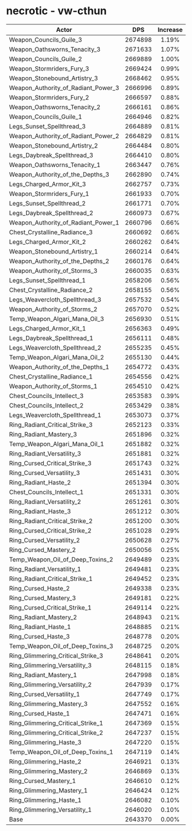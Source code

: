 # necrotic - vw-cthun
| Actor | DPS | Increase |
|---|:---:|:---:|
|Weapon_Councils_Guile_3|2674898|1.19%|
|Weapon_Oathsworns_Tenacity_3|2671633|1.07%|
|Weapon_Councils_Guile_2|2669889|1.00%|
|Weapon_Stormriders_Fury_3|2669424|0.99%|
|Weapon_Stonebound_Artistry_3|2668462|0.95%|
|Weapon_Authority_of_Radiant_Power_3|2666996|0.89%|
|Weapon_Stormriders_Fury_2|2666597|0.88%|
|Weapon_Oathsworns_Tenacity_2|2666161|0.86%|
|Weapon_Councils_Guile_1|2664946|0.82%|
|Legs_Sunset_Spellthread_3|2664889|0.81%|
|Weapon_Authority_of_Radiant_Power_2|2664829|0.81%|
|Weapon_Stonebound_Artistry_2|2664484|0.80%|
|Legs_Daybreak_Spellthread_3|2664410|0.80%|
|Weapon_Oathsworns_Tenacity_1|2663447|0.76%|
|Weapon_Authority_of_the_Depths_3|2662890|0.74%|
|Legs_Charged_Armor_Kit_3|2662757|0.73%|
|Weapon_Stormriders_Fury_1|2661933|0.70%|
|Legs_Sunset_Spellthread_2|2661771|0.70%|
|Legs_Daybreak_Spellthread_2|2660973|0.67%|
|Weapon_Authority_of_Radiant_Power_1|2660796|0.66%|
|Chest_Crystalline_Radiance_3|2660692|0.66%|
|Legs_Charged_Armor_Kit_2|2660262|0.64%|
|Weapon_Stonebound_Artistry_1|2660214|0.64%|
|Weapon_Authority_of_the_Depths_2|2660176|0.64%|
|Weapon_Authority_of_Storms_3|2660035|0.63%|
|Legs_Sunset_Spellthread_1|2658206|0.56%|
|Chest_Crystalline_Radiance_2|2658155|0.56%|
|Legs_Weavercloth_Spellthread_3|2657532|0.54%|
|Weapon_Authority_of_Storms_2|2657070|0.52%|
|Temp_Weapon_Algari_Mana_Oil_3|2656930|0.51%|
|Legs_Charged_Armor_Kit_1|2656363|0.49%|
|Legs_Daybreak_Spellthread_1|2656111|0.48%|
|Legs_Weavercloth_Spellthread_2|2655235|0.45%|
|Temp_Weapon_Algari_Mana_Oil_2|2655130|0.44%|
|Weapon_Authority_of_the_Depths_1|2654772|0.43%|
|Chest_Crystalline_Radiance_1|2654556|0.42%|
|Weapon_Authority_of_Storms_1|2654510|0.42%|
|Chest_Councils_Intellect_3|2653583|0.39%|
|Chest_Councils_Intellect_2|2653429|0.38%|
|Legs_Weavercloth_Spellthread_1|2653073|0.37%|
|Ring_Radiant_Critical_Strike_3|2652123|0.33%|
|Ring_Radiant_Mastery_3|2651896|0.32%|
|Temp_Weapon_Algari_Mana_Oil_1|2651882|0.32%|
|Ring_Radiant_Versatility_3|2651881|0.32%|
|Ring_Cursed_Critical_Strike_3|2651743|0.32%|
|Ring_Cursed_Versatility_3|2651431|0.30%|
|Ring_Radiant_Haste_2|2651394|0.30%|
|Chest_Councils_Intellect_1|2651331|0.30%|
|Ring_Radiant_Versatility_2|2651261|0.30%|
|Ring_Radiant_Haste_3|2651212|0.30%|
|Ring_Radiant_Critical_Strike_2|2651200|0.30%|
|Ring_Cursed_Critical_Strike_2|2651028|0.29%|
|Ring_Cursed_Versatility_2|2650628|0.27%|
|Ring_Cursed_Mastery_2|2650056|0.25%|
|Temp_Weapon_Oil_of_Deep_Toxins_2|2649489|0.23%|
|Ring_Radiant_Versatility_1|2649481|0.23%|
|Ring_Radiant_Critical_Strike_1|2649452|0.23%|
|Ring_Cursed_Haste_2|2649338|0.23%|
|Ring_Cursed_Mastery_3|2649181|0.22%|
|Ring_Cursed_Critical_Strike_1|2649114|0.22%|
|Ring_Radiant_Mastery_2|2648943|0.21%|
|Ring_Radiant_Haste_1|2648885|0.21%|
|Ring_Cursed_Haste_3|2648778|0.20%|
|Temp_Weapon_Oil_of_Deep_Toxins_3|2648725|0.20%|
|Ring_Glimmering_Critical_Strike_3|2648641|0.20%|
|Ring_Glimmering_Versatility_3|2648115|0.18%|
|Ring_Radiant_Mastery_1|2647998|0.18%|
|Ring_Glimmering_Versatility_2|2647939|0.17%|
|Ring_Cursed_Versatility_1|2647749|0.17%|
|Ring_Glimmering_Mastery_3|2647552|0.16%|
|Ring_Cursed_Haste_1|2647471|0.16%|
|Ring_Glimmering_Critical_Strike_1|2647369|0.15%|
|Ring_Glimmering_Critical_Strike_2|2647237|0.15%|
|Ring_Glimmering_Haste_3|2647220|0.15%|
|Temp_Weapon_Oil_of_Deep_Toxins_1|2647119|0.14%|
|Ring_Glimmering_Haste_2|2646921|0.13%|
|Ring_Glimmering_Mastery_2|2646869|0.13%|
|Ring_Cursed_Mastery_1|2646610|0.12%|
|Ring_Glimmering_Mastery_1|2646424|0.12%|
|Ring_Glimmering_Haste_1|2646082|0.10%|
|Ring_Glimmering_Versatility_1|2646020|0.10%|
|Base|2643370|0.00%|
